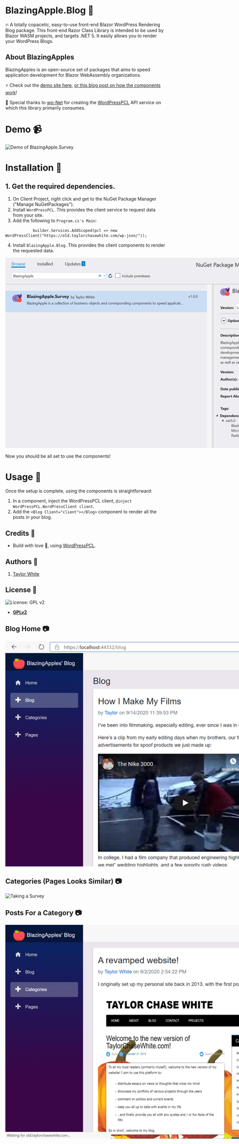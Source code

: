 # BlazingApple.Blog :apple:

:fire:  A totally copacetic, easy-to-use front-end Blazor WordPress Rendering Blog package.
This front-end Razor Class Library is intended to be used by Blazor WASM projects, and targets .NET 5. It easily allows you to render your WordPress Blogs.

## About BlazingApples
BlazingApples is an open-source set of packages that aims to speed application development for Blazor WebAssembly organizations.

:zap: Check out the [demo site here](https://blazorsimplesurvey.azurewebsites.net/displaysurvey), [or this blog post on how the components work](https://blazorhelpwebsite.com/ViewBlogPost/44)!

:clap: Special thanks to [wp-Net](https://github.com/wp-net) for creating the [WordPressPCL](https://github.com/wp-net/WordPressPCL) API service on which this library primarily consumes.

# Demo :video_camera:
  <img alt="Demo of BlazingApple.Survey" src="https://github.com/BlazingApple/Blog/blob/main/README/BlogDemo.gif?raw=true" style="max-width:1000px;">

# Installation :wrench:

## 1. Get the required dependencies.

1. On Client Project, right click and get to the NuGet Package Manager ("Manage NuGetPackages").
2. Install `WordPressPCL`. This provides the client service to request data from your site.
3. Add the following to `Program.cs's Main`:
```
			builder.Services.AddScoped(pcl => new WordPressClient("https://old.taylorchasewhite.com/wp-json/"));
```
4. Install `BlazingApple.Blog`. This provides the client components to render the requested data.
<img alt="Blog Administration" src="https://github.com/BlazingApple/Survey/blob/main/README/InstallBlazingApplePackage.png?raw=true" style="max-width:1000px;">


Now you should be all set to use the components!

# Usage :muscle:

Once the setup is complete, using the components is straightforward:

1. In a component, inject the WordPressPCL client, `@inject WordPressPCL.WordPressClient client`.
2. Add the `<Blog Client="client"></Blog>` component to render all the posts in your blog.


## Credits :white_flower:

- Build with love :blue_heart:, using [WordPressPCL](https://github.com/wp-net/WordPressPCL).

## Authors :pencil:

1. [Taylor White](https://twitter.com/taychasewhite)

## License :scroll:

![License: GPL v2](https://img.shields.io/badge/License-GPL%20v2-blue.svg)

- **[GPLv2](https://www.gnu.org/licenses/old-licenses/gpl-2.0.en.html)**

## Blog Home :camera:
<img alt="Survey Administration" src="https://github.com/BlazingApple/Blog/blob/main/README/2020-12-28%20Blog%20Home.png?raw=true" style="max-width:1000px;">

## Categories (Pages Looks Similar) :camera:
<img alt="Taking a Survey" src="https://github.com/BlazingApple/Blog/blob/main/README/2020-12-28%20Categories.png.png?raw=true" style="max-width:1000px;">

## Posts For a Category :camera:
<img alt="Survey Responses" src="https://github.com/BlazingApple/Blog/blob/main/README/2020-12-28%20Individual%20Category.png?raw=true" style="max-width:1000px;">

